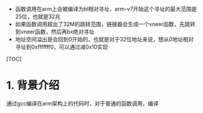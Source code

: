 * 函数调用在arm上会被编译为bl相对寻址，arm-v7开始这个寻址的最大范围是25位，也就是32兆
* 如果函数调用超出了32M的跳转范围，链接器会生成一个vneer函数，先跳转到vneer函数，然后再bx绝对寻址
* 地址空间溢出是会回到0开始的，也就是对于32位地址来说，想从0地址相对寻址到0xfffffff0，可以通过减0x10实现
  
[TOC]
# 1. 背景介绍
通过gcc编译在arm架构上的代码时，对于普通的函数调用，编译